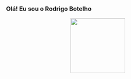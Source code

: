 ### Olá! Eu sou o Rodrigo Botelho
<div align="center">
  <a href="https://github.com/rodrigocbotelho">
  <img height="150em" src="https://github.com/anuraghazra/github-readme-stats/blob/master/api/top-langs.js"/>
</div>
